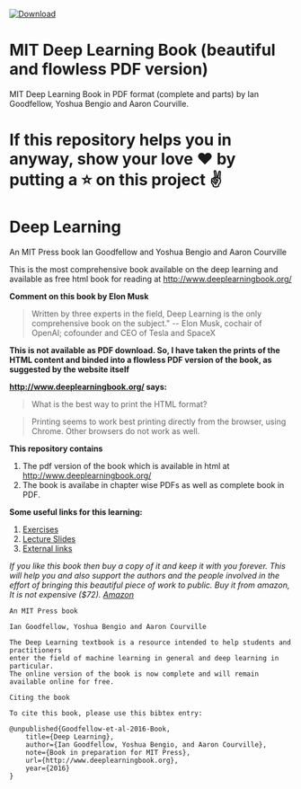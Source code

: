 [![Download](https://img.shields.io/badge/download-book-brightgreen.svg)](https://github.com/janishar/mit-deep-learning-book-pdf/raw/master/complete-book-pdf/deeplearningbook.pdf)

# MIT Deep Learning Book (beautiful and flowless PDF version)
MIT Deep Learning Book in PDF format (complete and parts) by Ian Goodfellow, Yoshua Bengio and Aaron Courville.

# If this repository helps you in anyway, show your love :heart: by putting a :star: on this project :v:

# Deep Learning
An MIT Press book
Ian Goodfellow and Yoshua Bengio and Aaron Courville

This is the most comprehensive book available on the deep learning and available as free html book for reading at http://www.deeplearningbook.org/

**Comment on this book by Elon Musk**
>Written by three experts in the field, Deep Learning is the only comprehensive book on the subject." -- Elon Musk, cochair of OpenAI; cofounder and CEO of Tesla and SpaceX

**This is not available as PDF download. So, I have taken the prints of the HTML content and binded into a flowless PDF version of the book, as suggested by the website itself**

**http://www.deeplearningbook.org/ says:**
>What is the best way to print the HTML format?

>Printing seems to work best printing directly from the browser, using Chrome. Other browsers do not work as well.

**This repository contains**
1. The pdf version of the book which is available in html at http://www.deeplearningbook.org/
2. The book is availabe in chapter wise PDFs as well as complete book in PDF.

**Some useful links for this learning:**
1. [Exercises](http://www.deeplearningbook.org/exercises.html)
2. [Lecture Slides](http://www.deeplearningbook.org/lecture_slides.html)
3. [External links](http://www.deeplearningbook.org/external.html)

*If you like this book then buy a copy of it and keep it with you forever. This will help you and also support the authors and the people involved in the effort of bringing this beautiful piece of work to public. Buy it from amazon, It is not expensive ($72). [Amazon](https://www.amazon.com/Deep-Learning-Adaptive-Computation-Machine/dp/0262035618)*



```
An MIT Press book

Ian Goodfellow, Yoshua Bengio and Aaron Courville

The Deep Learning textbook is a resource intended to help students and practitioners
enter the field of machine learning in general and deep learning in particular. 
The online version of the book is now complete and will remain available online for free. 

Citing the book

To cite this book, please use this bibtex entry:

@unpublished{Goodfellow-et-al-2016-Book,
    title={Deep Learning},
    author={Ian Goodfellow, Yoshua Bengio, and Aaron Courville},
    note={Book in preparation for MIT Press},
    url={http://www.deeplearningbook.org},
    year={2016}
}
```


